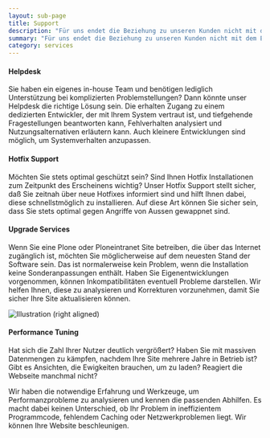 ```yaml
---
layout: sub-page
title: Support
description: "Für uns endet die Beziehung zu unseren Kunden nicht mit dem Ende eines Projekts. Organisationen passen sich an geänderte Umweltbedingungen an. Und genauso muss sich Software mit der Zeit verändern. Zusammen mit unseren Partnern stellen wir ein Kompetenznetzwerk bereit um Ihre Bedürfnisse jederzeit adressieren zu können. Dabei ist es unerheblich, ob Sie einen Ansprechpartner für eine gelegentliche Frage benötigen oder regelmäßigen Support, Monitoring oder Systemstabilitätstests. Wir haben die richtige Lösung parat."
summary: "Für uns endet die Beziehung zu unseren Kunden nicht mit dem Ende eines Projekts. Organisationen passen sich an geänderte Umweltbedingungen an. Und genauso muss sich Software mit der Zeit verändern. Zusammen mit unseren Partnern stellen wir ein Kompetenznetzwerk bereit um Ihre Bedürfnisse jederzeit adressieren zu können. Dabei ist es unerheblich, ob Sie einen Ansprechpartner für eine gelegentliche Frage benötigen oder regelmäßigen Support, Monitoring oder Systemstabilitätstests. Wir haben die richtige Lösung parat."
category: services
---
```



#### Helpdesk

Sie haben ein eigenes in-house Team und benötigen lediglich Unterstützung bei komplizierten Problemstellungen? Dann könnte unser Helpdesk die richtige Lösung sein. Die erhalten Zugang zu einem dedizierten Entwickler, der mit Ihrem System vertraut ist, und tiefgehende Fragestellungen beantworten kann, Fehlverhalten analysiert und Nutzungsalternativen erläutern kann. Auch kleinere Entwicklungen sind möglich, um Systemverhalten anzupassen.


#### Hotfix Support

Möchten Sie stets optimal geschützt sein? Sind Ihnen Hotfix Installationen zum Zeitpunkt des Erscheinens wichtig? Unser Hotfix Support stellt sicher, daß Sie zeitnah über neue Hotfixes informiert sind und hilft Ihnen dabei, diese schnellstmöglich zu installieren. Auf diese Art können Sie sicher sein, dass Sie stets optimal gegen Angriffe von Aussen gewappnet sind.


#### Upgrade Services

Wenn Sie eine Plone oder Ploneintranet Site betreiben, die über das Internet zugänglich ist, möchten Sie möglicherweise auf dem neuesten Stand der Software sein. Das ist normalerweise kein Problem, wenn die Installation keine Sonderanpassungen enthält. Haben Sie Eigenentwicklungen vorgenommen, können Inkompatibilitäten eventuell Probleme darstellen. Wir helfen Ihnen, diese zu analysieren und Korrekturen vorzunehmen, damit Sie sicher Ihre Site aktualisieren können.

![Illustration (right aligned)](/media/customisation-dp.svg)

#### Performance Tuning

Hat sich die Zahl Ihrer Nutzer deutlich vergrößert? Haben Sie mit massiven Datenmengen zu kämpfen, nachdem Ihre Site mehrere Jahre in Betrieb ist? Gibt es Ansichten, die Ewigkeiten brauchen, um zu laden? Reagiert die Webseite manchmal nicht?

Wir haben die notwendige Erfahrung und  Werkzeuge, um Performanzprobleme zu analysieren und kennen die passenden Abhilfen. Es macht dabei keinen Unterschied, ob Ihr Problem in ineffizientem Programmcode, fehlendem Caching oder Netzwerkproblemen liegt. Wir können Ihre Website beschleunigen.

